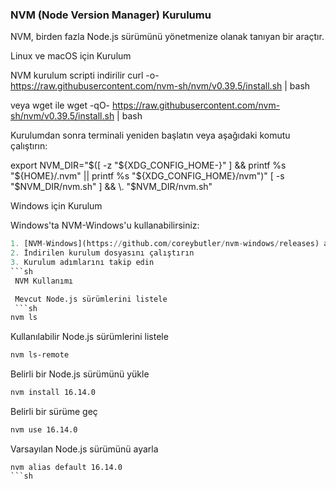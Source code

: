 ### NVM (Node Version Manager) Kurulumu

NVM, birden fazla Node.js sürümünü yönetmenize olanak tanıyan bir araçtır.

 Linux ve macOS için Kurulum

 NVM kurulum scripti indirilir
curl -o- https://raw.githubusercontent.com/nvm-sh/nvm/v0.39.5/install.sh | bash

 veya wget ile
wget -qO- https://raw.githubusercontent.com/nvm-sh/nvm/v0.39.5/install.sh | bash

 Kurulumdan sonra terminali yeniden başlatın veya aşağıdaki komutu çalıştırın:

export NVM_DIR="$([ -z "${XDG_CONFIG_HOME-}" ] && printf %s "${HOME}/.nvm" || printf %s "${XDG_CONFIG_HOME}/nvm")"
[ -s "$NVM_DIR/nvm.sh" ] && \. "$NVM_DIR/nvm.sh"

 Windows için Kurulum

Windows'ta NVM-Windows'u kullanabilirsiniz:
```py
1. [NVM-Windows](https://github.com/coreybutler/nvm-windows/releases) adresinden en son sürümü indirin
2. İndirilen kurulum dosyasını çalıştırın
3. Kurulum adımlarını takip edin
```sh
 NVM Kullanımı

 Mevcut Node.js sürümlerini listele
 ```sh
nvm ls
```
 Kullanılabilir Node.js sürümlerini listele
 ```sh
nvm ls-remote
```
 Belirli bir Node.js sürümünü yükle
 ```sh
nvm install 16.14.0
```
 Belirli bir sürüme geç
 ```sh
nvm use 16.14.0
```
 Varsayılan Node.js sürümünü ayarla
 ```
nvm alias default 16.14.0
```sh
